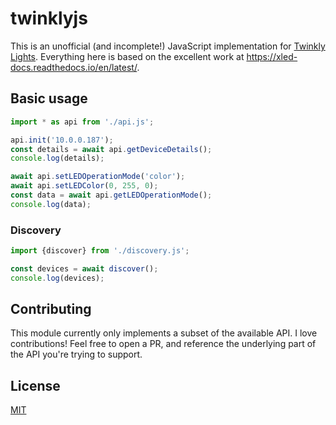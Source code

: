 # twinklyjs

This is an unofficial (and incomplete!) JavaScript implementation for [Twinkly Lights](https://twinkly.com/).  Everything here is based on the excellent work at https://xled-docs.readthedocs.io/en/latest/.  

## Basic usage

```js
import * as api from './api.js';

api.init('10.0.0.187');
const details = await api.getDeviceDetails();
console.log(details);

await api.setLEDOperationMode('color');
await api.setLEDColor(0, 255, 0);
const data = await api.getLEDOperationMode();
console.log(data);
```

### Discovery

```js
import {discover} from './discovery.js';

const devices = await discover();
console.log(devices);
```

## Contributing

This module currently only implements a subset of the available API.  I love contributions!  Feel free to open a PR, and reference the underlying part of the API you're trying to support.

## License

[MIT](LICENSE.md)
